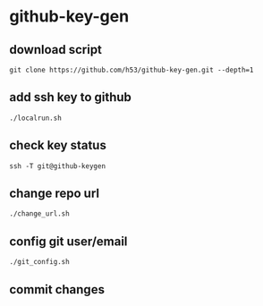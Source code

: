 # github-key-gen

## download script
```
git clone https://github.com/h53/github-key-gen.git --depth=1
```

## add ssh key to github
```
./localrun.sh
```

## check key status
```
ssh -T git@github-keygen
```

## change repo url
```
./change_url.sh
```

## config git user/email
```
./git_config.sh
```

## commit changes
```
